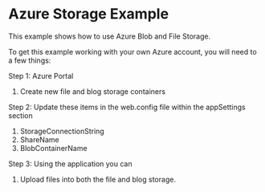 ﻿# Azure Storage Example

This example shows how to use Azure Blob and File Storage.

To get this example working with your own Azure account, you will need to a few things:

Step 1: Azure Portal
1. Create new file and blog storage containers

Step 2: Update these items in the web.config file within the appSettings section
1. StorageConnectionString 
1. ShareName
1. BlobContainerName

Step 3: Using the application you can 
1. Upload files into both the file and blog storage.

